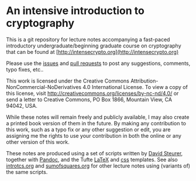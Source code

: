 # An intensive introduction to cryptography

This is a git repository for lecture notes accompanying a fast-paced introductory undergraduate/beginning graduate course on cryptography that can be found at [http://intensecrypto.org](http://intensecrypto.org)

Please use the [issues](https://github.com/boazbk/crypto/issues) and [pull requests](https://github.com/boazbk/crypto/pulls) to post any suggestions, comments, typo fixes, etc..


This work is licensed under the Creative Commons Attribution-NonCommercial-NoDerivatives 4.0 International License. To view a copy of this license, visit http://creativecommons.org/licenses/by-nc-nd/4.0/ or send a letter to Creative Commons, PO Box 1866, Mountain View, CA 94042, USA.

While these notes will remain freely and publicly available, I may also create a printed book version of them in the future.
By making any contribution to this work, such as a typo fix or any other suggestion or edit, you are assigning me the rights to use your contribution in both the online or any other version of this work.


These notes are produced using a set of scripts written by [David Steurer](https://www.dsteurer.org/), together with [Pandoc](https://pandoc.org), and the Tufte  [LaTeX](https://tufte-latex.github.io/tufte-latex/)  and [css](https://edwardtufte.github.io/tufte-css/) templates. See also [introtcs.org](https://introtcs.org) and [sumofsquares.org](https://sumofsquares.org) for other lecture notes using (variants of) the same scripts.
